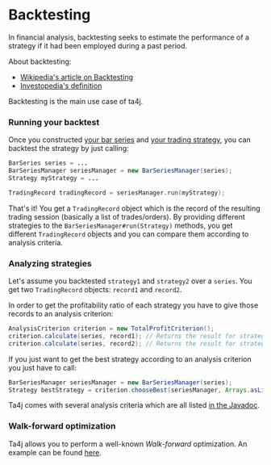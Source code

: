 # Backtesting

In financial analysis, backtesting seeks to estimate the performance of a strategy if it had been employed during a past period.

About backtesting:

  * [Wikipedia's article on Backtesting](http://en.wikipedia.org/wiki/Backtesting)
  * [Investopedia's definition](http://www.investopedia.com/terms/b/backtesting.asp)

Backtesting is the main use case of ta4j.

### Running your backtest

Once you constructed [your bar series](Bar-series-and-bars.md) and [your trading strategy](Trading-strategies.md), you can backtest the strategy by just calling:

```java
BarSeries series = ...
BarSeriesManager seriesManager = new BarSeriesManager(series);
Strategy myStrategy = ...

TradingRecord tradingRecord = seriesManager.run(myStrategy);
```

That's it! You get a `TradingRecord` object which is the record of the resulting trading session (basically a list of trades/orders).
By providing different strategies to the `BarSeriesManager#run(Strategy)` methods, you get different `TradingRecord` objects and you can compare them according to analysis criteria.

### Analyzing strategies

Let's assume you backtested `strategy1` and `strategy2` over a `series`. You get two `TradingRecord` objects: `record1` and `record2`.

In order to get the profitability ratio of each strategy you have to give those records to an analysis criterion:

```java
AnalysisCriterion criterion = new TotalProfitCriterion();
criterion.calculate(series, record1); // Returns the result for strategy1
criterion.calculate(series, record2); // Returns the result for strategy2
```

If you just want to get the best strategy according to an analysis criterion you just have to call:

```java
BarSeriesManager seriesManager = new BarSeriesManager(series);
Strategy bestStrategy = criterion.chooseBest(seriesManager, Arrays.asList(strategy1, strategy2));
```

Ta4j comes with several analysis criteria which are all listed [in the Javadoc](https://oss.sonatype.org/service/local/repositories/releases/archive/org/ta4j/ta4j-core/0.15/ta4j-core-0.15-javadoc.jar/!/org/ta4j/core/criteria/package-summary.html).
### Walk-forward optimization

Ta4j allows you to perform a well-known *Walk-forward* optimization. An example can be found [here](Usage-examples.md).